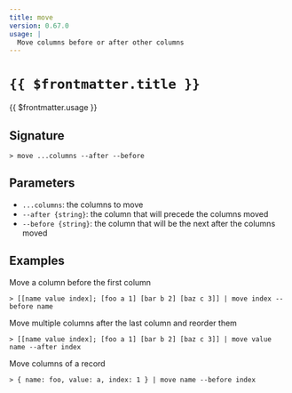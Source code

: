 ```yaml
---
title: move
version: 0.67.0
usage: |
  Move columns before or after other columns
---
```


# <code>{{ $frontmatter.title }}</code>

<div style='white-space: pre-wrap;'>{{ $frontmatter.usage }}</div>

## Signature

```> move ...columns --after --before```

## Parameters

 -  `...columns`: the columns to move
 -  `--after {string}`: the column that will precede the columns moved
 -  `--before {string}`: the column that will be the next after the columns moved

## Examples

Move a column before the first column
```shell
> [[name value index]; [foo a 1] [bar b 2] [baz c 3]] | move index --before name
```

Move multiple columns after the last column and reorder them
```shell
> [[name value index]; [foo a 1] [bar b 2] [baz c 3]] | move value name --after index
```

Move columns of a record
```shell
> { name: foo, value: a, index: 1 } | move name --before index
```
